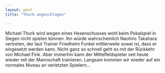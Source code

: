 ```yaml
---
layout: post
title: "Thurk angeschlagen"

---
```


Michael Thurk wird wegen eines Hexenschusses wohl beim Pokalspiel in Siegen nicht spielen können. Ihn würde wahrscheinlich Naohiro Takahara vertreten, der laut Trainer Friedhelm Funkel mittlerweile sowei ist, dass er eingesetzt werden kann. Nicht ganz so schnell geht es mit der Rückkehr von Michael Fink. Aber immerhin kann der Mittelfeldspieler seit heute wieder mit der Mannschaft trainieren. Langsam kommen wir wieder auf ein normales Niveau an verletzten Spielern...



